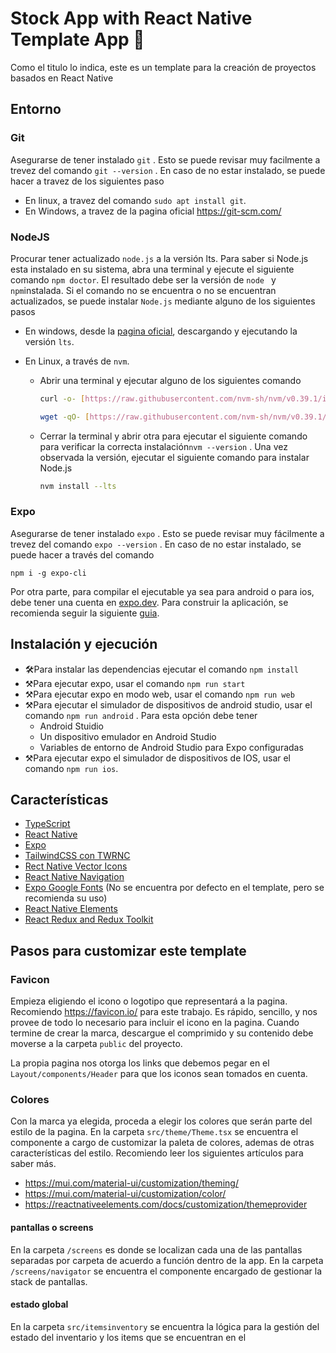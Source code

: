 # Stock App with React Native Template App :mobile_phone_off:

Como el titulo lo indica, este es un template para la creación de proyectos basados en React Native

## Entorno

### Git

Asegurarse de tener instalado `git` . Esto se puede revisar muy facilmente a trevez del comando `git --version` . En caso de no estar instalado, se puede hacer a travez de los siguientes paso

- En linux, a travez del comando `sudo apt install git`.
- En Windows, a travez de la pagina oficial https://git-scm.com/

### NodeJS

Procurar tener actualizado `node.js` a la versión lts. Para saber si Node.js esta instalado en su sistema, abra una terminal y ejecute el siguiente comando `npm doctor`. El resultado debe ser la versión de `node ` y `npm`instalada. Si el comando no se encuentra o no se encuentran actualizados, se puede instalar `Node.js` mediante alguno de los siguientes pasos

- En windows, desde la [pagina oficial](https://nodejs.org/en/), descargando y ejecutando la versión `lts`.

- En Linux, a través de `nvm`.

  - Abrir una terminal y ejecutar alguno de los siguientes comando

    ```bash
    curl -o- [https://raw.githubusercontent.com/nvm-sh/nvm/v0.39.1/install.sh](https://raw.githubusercontent.com/nvm-sh/nvm/v0.39.1/install.sh) | bash
    ```

    ```bash
    wget -qO- [https://raw.githubusercontent.com/nvm-sh/nvm/v0.39.1/install.sh](https://raw.githubusercontent.com/nvm-sh/nvm/v0.39.1/install.sh) | bash
    ```

  - Cerrar la terminal y abrir otra para ejecutar el siguiente comando para verificar la correcta instalación`nvm --version` . Una vez observada la versión, ejecutar el siguiente comando para instalar Node.js

    ```bash
    nvm install --lts
    ```

### Expo

Asegurarse de tener instalado `expo` . Esto se puede revisar muy fácilmente a trevez del comando `expo --version` . En caso de no estar instalado, se puede hacer a través del comando

```
npm i -g expo-cli
```

Por otra parte, para compilar el ejecutable ya sea para android o para ios, debe tener una cuenta en [expo.dev](https://expo.dev/). Para construir la aplicación, se recomienda seguir la siguiente [guia](https://docs.expo.dev/classic/building-standalone-apps/).

## Instalación y ejecución

- 🛠Para instalar las dependencias ejecutar el comando `npm install`
- ⚒Para ejecutar expo, usar el comando `npm run start`
- ⚒Para ejecutar expo en modo web, usar el comando `npm run web`
- ⚒Para ejecutar el simulador de dispositivos de android studio, usar el comando `npm run android` . Para esta opción debe tener
  - Android Stuidio
  - Un dispositivo emulador en Android Studio
  - Variables de entorno de Android Studio para Expo configuradas
- ⚒Para ejecutar expo el simulador de dispositivos de IOS, usar el comando `npm run ios`. 

## Características

- [TypeScript](https://www.typescriptlang.org/)
- [React Native](https://reactnative.dev/)
- [Expo](https://expo.dev/)
- [TailwindCSS con TWRNC](https://github.com/jaredh159/tailwind-react-native-classnames)
- [Rect Native Vector Icons](https://github.com/oblador/react-native-vector-icons)
- [React Native Navigation](https://reactnavigation.org/)
- [Expo Google Fonts](https://docs.expo.dev/guides/using-custom-fonts/) (No se encuentra por defecto en el template, pero se recomienda su uso)
- [React Native Elements](https://reactnativeelements.com/)
- [React Redux and Redux Toolkit](https://redux.js.org/tutorials/quick-start)

## Pasos para customizar este template

### Favicon

Empieza eligiendo el icono o logotipo que representará a la pagina. Recomiendo https://favicon.io/ para este trabajo. Es rápido, sencillo, y nos provee de todo lo necesario para incluir el icono en la pagina. Cuando termine de crear la marca, descargue el comprimido y su contenido debe moverse a la carpeta `public` del proyecto. 

La propia pagina nos otorga los links que debemos pegar en el `Layout/components/Header` para que los iconos sean tomados en cuenta.

### Colores

Con la marca ya elegida, proceda a elegir los colores que serán parte del estilo de la pagina. En la carpeta `src/theme/Theme.tsx` se encuentra el componente a cargo de customizar la paleta de colores, ademas de otras características del estilo. Recomiendo leer los siguientes artículos para saber más.

- https://mui.com/material-ui/customization/theming/
- https://mui.com/material-ui/customization/color/
- https://reactnativeelements.com/docs/customization/themeprovider

#### pantallas o screens

En la carpeta `/screens` es donde se localizan cada una de las pantallas separadas por carpeta de acuerdo a función dentro de la app. En la carpeta `/screens/navigator` se encuentra el componente encargado de gestionar la stack de pantallas.

#### estado global

En la carpeta `src/itemsinventory` se encuentra la lógica para la gestión del estado del inventario y los items que se encuentran en el